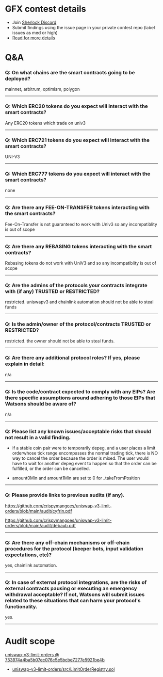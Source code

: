 
# GFX contest details

- Join [Sherlock Discord](https://discord.gg/MABEWyASkp)
- Submit findings using the issue page in your private contest repo (label issues as med or high)
- [Read for more details](https://docs.sherlock.xyz/audits/watsons)

# Q&A

### Q: On what chains are the smart contracts going to be deployed?
mainnet, arbitrum, optimism, polygon


___

### Q: Which ERC20 tokens do you expect will interact with the smart contracts? 
Any ERC20 tokens which trade on univ3
___

### Q: Which ERC721 tokens do you expect will interact with the smart contracts? 
UNI-V3
___

### Q: Which ERC777 tokens do you expect will interact with the smart contracts? 
none
___

### Q: Are there any FEE-ON-TRANSFER tokens interacting with the smart contracts?

Fee-On-Transfer is not guaranteed to work with Univ3 so any incompatiblity is out of scope
___

### Q: Are there any REBASING tokens interacting with the smart contracts?

Rebasing tokens do not work with UniV3 and so any incompatiblity is out of scope
___

### Q: Are the admins of the protocols your contracts integrate with (if any) TRUSTED or RESTRICTED?
restricted. uniswapv3 and chainlink automation should not be able to steal funds
___

### Q: Is the admin/owner of the protocol/contracts TRUSTED or RESTRICTED?
restricted. the owner should not be able to steal funds. 

___

### Q: Are there any additional protocol roles? If yes, please explain in detail:
n/a
___

### Q: Is the code/contract expected to comply with any EIPs? Are there specific assumptions around adhering to those EIPs that Watsons should be aware of?
n/a
___

### Q: Please list any known issues/acceptable risks that should not result in a valid finding.
- If a stable coin pair were to temporarily depeg, and a user places a limit orderwhose tick range encompasses the normal trading tick, there is NO way to cancel the order  because the order is mixed. The user would have to wait for another depeg event to happen so that the order can be fulfilled, or the order can be cancelled.

- amount0Min and amount1Min are set to 0 for _takeFromPosition
___

### Q: Please provide links to previous audits (if any).
https://github.com/crispymangoes/uniswap-v3-limit-orders/blob/main/audit/cyfrin.pdf

https://github.com/crispymangoes/uniswap-v3-limit-orders/blob/main/audit/debaub.pdf
___

### Q: Are there any off-chain mechanisms or off-chain procedures for the protocol (keeper bots, input validation expectations, etc)?
yes, chainlink automation. 
___

### Q: In case of external protocol integrations, are the risks of external contracts pausing or executing an emergency withdrawal acceptable? If not, Watsons will submit issues related to these situations that can harm your protocol's functionality.
yes. 
___



# Audit scope


[uniswap-v3-limit-orders @ 753974a4ba5b07ec076c5e5bcbe7277e5921be4b](https://github.com/crispymangoes/uniswap-v3-limit-orders/tree/753974a4ba5b07ec076c5e5bcbe7277e5921be4b)
- [uniswap-v3-limit-orders/src/LimitOrderRegistry.sol](uniswap-v3-limit-orders/src/LimitOrderRegistry.sol)





